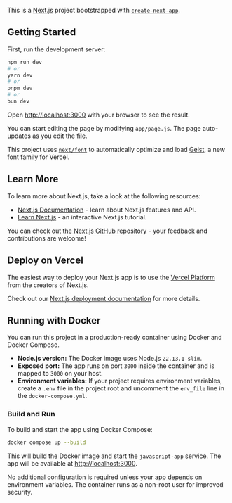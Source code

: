 This is a [Next.js](https://nextjs.org) project bootstrapped with [`create-next-app`](https://github.com/vercel/next.js/tree/canary/packages/create-next-app).

## Getting Started

First, run the development server:

```bash
npm run dev
# or
yarn dev
# or
pnpm dev
# or
bun dev
```

Open [http://localhost:3000](http://localhost:3000) with your browser to see the result.

You can start editing the page by modifying `app/page.js`. The page auto-updates as you edit the file.

This project uses [`next/font`](https://nextjs.org/docs/app/building-your-application/optimizing/fonts) to automatically optimize and load [Geist](https://vercel.com/font), a new font family for Vercel.

## Learn More

To learn more about Next.js, take a look at the following resources:

- [Next.js Documentation](https://nextjs.org/docs) - learn about Next.js features and API.
- [Learn Next.js](https://nextjs.org/learn) - an interactive Next.js tutorial.

You can check out [the Next.js GitHub repository](https://github.com/vercel/next.js) - your feedback and contributions are welcome!

## Deploy on Vercel

The easiest way to deploy your Next.js app is to use the [Vercel Platform](https://vercel.com/new?utm_medium=default-template&filter=next.js&utm_source=create-next-app&utm_campaign=create-next-app-readme) from the creators of Next.js.

Check out our [Next.js deployment documentation](https://nextjs.org/docs/app/building-your-application/deploying) for more details.

## Running with Docker

You can run this project in a production-ready container using Docker and Docker Compose.

- **Node.js version:** The Docker image uses Node.js `22.13.1-slim`.
- **Exposed port:** The app runs on port `3000` inside the container and is mapped to `3000` on your host.
- **Environment variables:** If your project requires environment variables, create a `.env` file in the project root and uncomment the `env_file` line in the `docker-compose.yml`.

### Build and Run

To build and start the app using Docker Compose:

```bash
docker compose up --build
```

This will build the Docker image and start the `javascript-app` service. The app will be available at [http://localhost:3000](http://localhost:3000).

No additional configuration is required unless your app depends on environment variables. The container runs as a non-root user for improved security.
